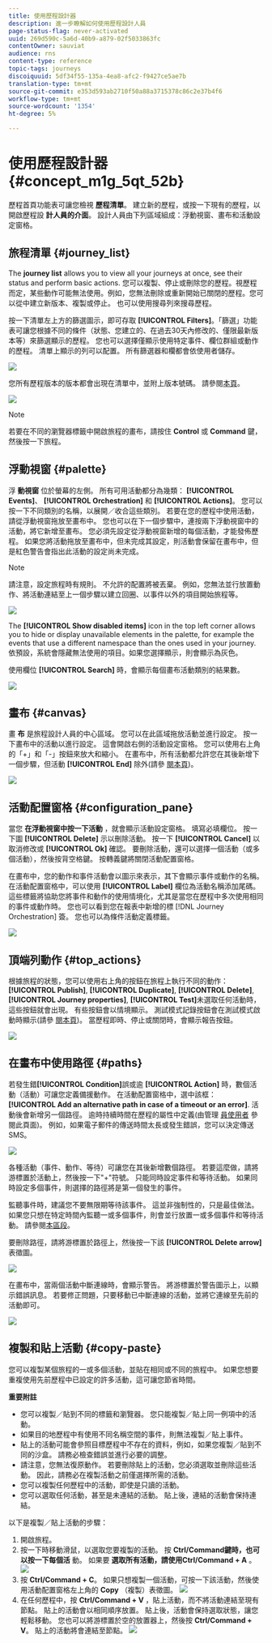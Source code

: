 ```yaml
---
title: 使用歷程設計器
description: 進一步瞭解如何使用歷程設計人員
page-status-flag: never-activated
uuid: 269d590c-5a6d-40b9-a879-02f5033863fc
contentOwner: sauviat
audience: rns
content-type: reference
topic-tags: journeys
discoiquuid: 5df34f55-135a-4ea8-afc2-f9427ce5ae7b
translation-type: tm+mt
source-git-commit: e353d593ab2710f50a88a3715378c86c2e37b4f6
workflow-type: tm+mt
source-wordcount: '1354'
ht-degree: 5%

---
```



# 使用歷程設計器 {#concept_m1g_5qt_52b}

歷程首頁功能表可讓您檢視 **歷程清單**。 建立新的歷程，或按一下現有的歷程，以開啟歷程設 **計人員的介面**。 設計人員由下列區域組成：浮動視窗、畫布和活動設定窗格。

## 旅程清單 {#journey_list}

The **journey list** allows you to view all your journeys at once, see their status and perform basic actions. 您可以複製、停止或刪除您的歷程。視歷程而定，某些動作可能無法使用。例如，您無法刪除或重新開始已關閉的歷程。您可以從中建立新版本、複製或停止。 也可以使用搜尋列來搜尋歷程。

按一下清單左上方的篩選圖示，即可存取 **[!UICONTROL Filters]**。「篩選」功能表可讓您根據不同的條件（狀態、您建立的、在過去30天內修改的、僅限最新版本等）來篩選顯示的歷程。 您也可以選擇僅顯示使用特定事件、欄位群組或動作的歷程。 清單上顯示的列可以配置。 所有篩選器和欄都會依使用者儲存。

![](../assets/journey74.png)

您所有歷程版本的版本都會出現在清單中，並附上版本號碼。 請參閱[本頁](../building-journeys/journey-versions.md)。

![](../assets/journey37.png)

>[!NOTE]
>
>若要在不同的瀏覽器標籤中開啟旅程的畫布，請按住 **Control** 或 **Command** 鍵，然後按一下旅程。

## 浮動視窗 {#palette}

浮 **動視窗** 位於螢幕的左側。 所有可用活動都分為幾類： **[!UICONTROL Events]**、 **[!UICONTROL Orchestration]** 和 **[!UICONTROL Actions]**。 您可以按一下不同類別的名稱，以展開／收合這些類別。 若要在您的歷程中使用活動，請從浮動視窗拖放至畫布中。 您也可以在下一個步驟中，連按兩下浮動視窗中的活動，將它新增至畫布。 您必須先設定從浮動視窗新增的每個活動，才能發佈歷程。 如果您將活動拖放至畫布中，但未完成其設定，則活動會保留在畫布中，但是紅色警告會指出此活動的設定尚未完成。

>[!NOTE]
>
>請注意，設定旅程時有規則。 不允許的配置將被丟棄。 例如，您無法並行放置動作、將活動連結至上一個步驟以建立回圈、以事件以外的項目開始旅程等。

![](../assets/journey38.png)

The **[!UICONTROL Show disabled items]** icon in the top left corner allows you to hide or display unavailable elements in the palette, for example the events that use a different namespace than the ones used in your journey. 依預設，系統會隱藏無法使用的項目。如果您選擇顯示，則會顯示為灰色。

使用欄位 **[!UICONTROL Search]** 時，會顯示每個畫布活動類別的結果數。

![](../assets/palette-filter.png)

## 畫布 {#canvas}

畫 **布** 是旅程設計人員的中心區域。 您可以在此區域拖放活動並進行設定。 按一下畫布中的活動以進行設定。 這會開啟右側的活動設定窗格。 您可以使用右上角的「+」和「-」按鈕來放大和縮小。 在畫布中，所有活動都允許您在其後新增下一個步驟，但活動 **[!UICONTROL End]** 除外(請參 [閱本頁](../building-journeys/end-activity.md))。

![](../assets/journey39.png)

## 活動配置窗格 {#configuration_pane}

當您 **在浮動視窗中按一下活動** ，就會顯示活動設定窗格。 填寫必填欄位。 按一下圖 **[!UICONTROL Delete]** 示以刪除活動。 按一下 **[!UICONTROL Cancel]** 以取消修改或 **[!UICONTROL Ok]** 確認。 要刪除活動，還可以選擇一個活動（或多個活動），然後按背空格鍵。 按轉義鍵將關閉活動配置窗格。

在畫布中，您的動作和事件活動會以圖示來表示，其下會顯示事件或動作的名稱。 在活動配置窗格中，可以使用 **[!UICONTROL Label]** 欄位為活動名稱添加尾碼。 這些標籤將協助您將事件和動作的使用情境化，尤其是當您在歷程中多次使用相同的事件或動作時。 您也可以看到您在報表中新增的標 [!DNL Journey Orchestration] 簽。 您也可以為條件活動定義標籤。

![](../assets/journey59bis.png)

## 頂端列動作 {#top_actions}

根據旅程的狀態，您可以使用右上角的按鈕在旅程上執行不同的動作： **[!UICONTROL Publish]**, **[!UICONTROL Duplicate]**, **[!UICONTROL Delete]**, **[!UICONTROL Journey properties]**, **[!UICONTROL Test]**&#x200B;未選取任何活動時，這些按鈕就會出現。 有些按鈕會以情境顯示。 測試模式記錄按鈕會在測試模式啟動時顯示(請參 [閱本頁](../building-journeys/testing-the-journey.md))。 當歷程即時、停止或關閉時，會顯示報告按鈕。

![](../assets/journey41.png)

## 在畫布中使用路徑 {#paths}

若發生錯&#x200B;**[!UICONTROL Condition]**&#x200B;誤或逾 **[!UICONTROL Action]** 時，數個活動（活動）可讓您定義備援動作。 在活動配置窗格中，選中該框： **[!UICONTROL Add an alternative path in case of a timeout or an error]**. 活動後會新增另一個路徑。 逾時持續時間在歷程的屬性中定義(由管理 [員使用者](../building-journeys/changing-properties.md) 參閱此頁面)。 例如，如果電子郵件的傳送時間太長或發生錯誤，您可以決定傳送SMS。

![](../assets/journey42.png)

各種活動（事件、動作、等待）可讓您在其後新增數個路徑。 若要這麼做，請將游標置於活動上，然後按一下&quot;+&quot;符號。 只能同時設定事件和等待活動。 如果同時設定多個事件，則選擇的路徑將是第一個發生的事件。

監聽事件時，建議您不要無限期等待該事件。 這並非強制性的，只是最佳做法。 如果您只想在特定時間內監聽一或多個事件，則會並行放置一或多個事件和等待活動。 請參閱[本區段](../building-journeys/event-activities.md#section_vxv_h25_pgb)。

要刪除路徑，請將游標置於路徑上，然後按一下該 **[!UICONTROL Delete arrow]** 表徵圖。

![](../assets/journey42ter.png)

在畫布中，當兩個活動中斷連線時，會顯示警告。 將游標置於警告圖示上，以顯示錯誤訊息。 若要修正問題，只要移動已中斷連線的活動，並將它連線至先前的活動即可。

![](../assets/canvas-disconnected.png)

## 複製和貼上活動 {#copy-paste}

您可以複製某個旅程的一或多個活動，並貼在相同或不同的旅程中。 如果您想要重複使用先前歷程中已設定的許多活動，這可讓您節省時間。

**重要附註**

* 您可以複製／貼到不同的標籤和瀏覽器。 您只能複製／貼上同一例項中的活動。
* 如果目的地歷程中有使用不同名稱空間的事件，則無法複製／貼上事件。
* 貼上的活動可能會參照目標歷程中不存在的資料，例如，如果您複製／貼到不同的沙盒。 請務必檢查錯誤並進行必要的調整。
* 請注意，您無法復原動作。 若要刪除貼上的活動，您必須選取並刪除這些活動。 因此，請務必在複製活動之前僅選擇所需的活動。
* 您可以複製任何歷程中的活動，即使是只讀的活動。
* 您可以選取任何活動，甚至是未連結的活動。 貼上後，連結的活動會保持連結。

以下是複製／貼上活動的步驟：

1. 開啟旅程。
1. 按一下時移動滑鼠，以選取您要複製的活動。 按 **Ctrl/Command鍵時，也可以按一下每個活** 動。 如果要 **選取所有活動，請使用Ctrl/Command + A** 。
   ![](../assets/copy-paste1.png)
1. 按 **Ctrl/Command + C**。
如果只想複製一個活動，可按一下該活動，然後使用活動配置窗格左上角的 **Copy** （複製）表徵圖。
   ![](../assets/copy-paste2.png)
1. 在任何歷程中，按 **Ctrl/Command + V** ，貼上活動，而不將活動連結至現有節點。 貼上的活動會以相同順序放置。 貼上後，活動會保持選取狀態，讓您輕鬆移動。 您也可以將游標置於空的放置器上，然後按 **Ctrl/Command + V**。 貼上的活動將會連結至節點。
   ![](../assets/copy-paste3.png)

